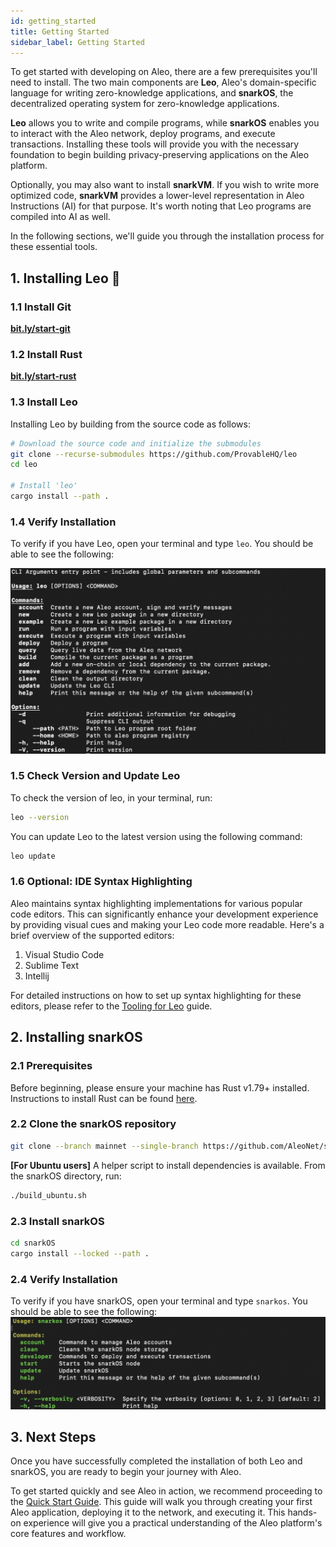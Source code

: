 ```yaml
---
id: getting_started
title: Getting Started
sidebar_label: Getting Started
---
```


To get started with developing on Aleo, there are a few prerequisites you'll need to install. The two main components are **Leo**, Aleo's domain-specific language for writing zero-knowledge applications, and **snarkOS**, the decentralized operating system for zero-knowledge applications.  

**Leo** allows you to write and compile programs, while **snarkOS** enables you to interact with the Aleo network, deploy programs, and execute transactions. Installing these tools will provide you with the necessary foundation to begin building privacy-preserving applications on the Aleo platform.  

Optionally, you may also want to install **snarkVM**. If you wish to write more optimized code, **snarkVM** provides a lower-level representation in Aleo Instructions (AI) for that purpose. It's worth noting that Leo programs are compiled into AI as well.

In the following sections, we'll guide you through the installation process for these essential tools.


## 1. Installing Leo 🦁 

### 1.1 Install Git

**[bit.ly/start-git](https://bit.ly/start-git)**

### 1.2 Install Rust

**[bit.ly/start-rust](https://bit.ly/start-rust)**

### 1.3 Install Leo

Installing Leo by building from the source code as follows:
```bash
# Download the source code and initialize the submodules
git clone --recurse-submodules https://github.com/ProvableHQ/leo
cd leo

# Install 'leo'
cargo install --path .
```

### 1.4 Verify Installation

To verify if you have Leo, open your terminal and type `leo`. You should be able to see the following:

![Leo](./images/leo-cli.png)

### 1.5 Check Version and Update Leo

To check the version of leo, in your terminal, run:
```bash
leo --version
```

You can update Leo to the latest version using the following command:
```bash
leo update
```

### 1.6 Optional: IDE Syntax Highlighting

Aleo maintains syntax highlighting implementations for various popular code editors. This can significantly enhance your development experience by providing visual cues and making your Leo code more readable. Here's a brief overview of the supported editors:

1. Visual Studio Code
2. Sublime Text
3. Intellij

For detailed instructions on how to set up syntax highlighting for these editors, please refer to the [Tooling for Leo](https://docs.leo-lang.org/leo/tooling) guide.

## 2. Installing snarkOS 

### 2.1 Prerequisites

Before beginning, please ensure your machine has Rust v1.79+ installed. Instructions to install Rust can be found [here](https://www.rust-lang.org/tools/install).

### 2.2 Clone the snarkOS repository

```bash
git clone --branch mainnet --single-branch https://github.com/AleoNet/snarkOS.git
```

**[For Ubuntu users]** A helper script to install dependencies is available. From the snarkOS directory, run:
```bash
./build_ubuntu.sh
```

### 2.3 Install snarkOS

```bash
cd snarkOS
cargo install --locked --path .
```

### 2.4 Verify Installation

To verify if you have snarkOS, open your terminal and type `snarkos`. You should be able to see the following:
![snarkOS](./images/snarkos-cli.png)


<!-- markdown-link-check-disable -->

## 3. Next Steps

Once you have successfully completed the installation of both Leo and snarkOS, you are ready to begin your journey with Aleo.  

To get started quickly and see Aleo in action, we recommend proceeding to the [Quick Start Guide](./quick_start). This guide will walk you through creating your first Aleo application, deploying it to the network, and executing it. This hands-on experience will give you a practical understanding of the Aleo platform's core features and workflow.

<!-- markdown-link-check-enable -->
